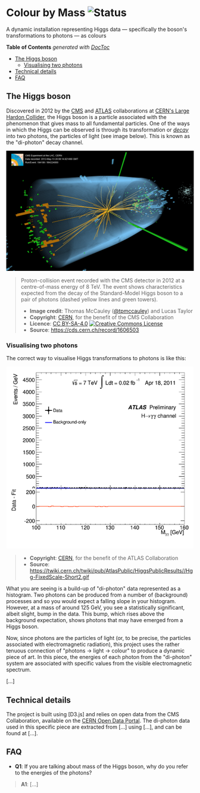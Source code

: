 # Colour by Mass ![Status](https://img.shields.io/badge/Status-Coming%20Soon!-orange.svg)

A dynamic installation representing Higgs data &mdash; specifically the boson's transformations to photons &mdash; as colours

<!-- START doctoc generated TOC please keep comment here to allow auto update -->
<!-- DON'T EDIT THIS SECTION, INSTEAD RE-RUN doctoc TO UPDATE -->
**Table of Contents**  *generated with [DocToc](https://github.com/thlorenz/doctoc)*

- [The Higgs boson](#the-higgs-boson)
  - [Visualising two photons](#visualising-two-photons)
- [Technical details](#technical-details)
- [FAQ](#faq)

<!-- END doctoc generated TOC please keep comment here to allow auto update -->

## The Higgs boson

Discovered in 2012 by the [CMS](http://cms.web.cern.ch) and [ATLAS](http://atlas.ch) collaborations at [CERN's Large Hardon Collider](http://home.cern/topics/large-hadron-collider), the Higgs boson is a particle associated with the phenomenon that gives mass to all fundamental particles.
One of the ways in which the Higgs can be observed is through its transformation or *[decay](https://en.wikipedia.org/wiki/Particle_decay)* into two photons, the particles of light (see image below).
This is known as the "di-photon" decay channel.

![Higgs event](images/higgs.png)

> Proton-collision event recorded with the CMS detector in 2012 at a centre-of-mass energy of 8 TeV.
The event shows characteristics expected from the decay of the Standard-Model Higgs boson to a pair of photons (dashed yellow lines and green towers).
> - **Image credit**: Thomas McCauley ([@tpmccauley](https://github.com/tpmccauley)) and Lucas Taylor
> - **Copyright**: [CERN](http://home.cern), for the benefit of the CMS Collaboration
> - **Licence**: [CC BY-SA-4.0](http://creativecommons.org/licenses/by-sa/4.0/) [![Creative Commons License](https://i.creativecommons.org/l/by-sa/4.0/80x15.png)](http://creativecommons.org/licenses/by-sa/4.0/)
> - **Source**: https://cds.cern.ch/record/1606503

### Visualising two photons

The correct way to visualise Higgs transformations to photons is like this:

![Higgs-to-&gamma;&gamma; plot animation](images/Hgg-FixedScale-Short2.gif)

> - **Copyright**: [CERN](http://home.cern), for the benefit of the ATLAS Collaboration
> - **Source**: https://twiki.cern.ch/twiki/pub/AtlasPublic/HiggsPublicResults//Hgg-FixedScale-Short2.gif

What you are seeing is a build-up of "di-photon" data represented as a histogram.
Two photons can be produced from a number of (background) processes and so you would expect a falling slope in your histogram.
However, at a mass of around 125 GeV, you see a statistically significant, albeit slight, bump in the data.
This bump, which rises above the background expectation, shows photons that may have emerged from a Higgs boson.

Now, since photons are the particles of light (or, to be precise, the particles associated with electromagnetic radiation), this project uses the rather tenuous connection of "photons &rarr; light &rarr; colour" to produce a dynamic piece of art.
In this piece, the energies of each photon from the "di-photon" system are associated with specific values from the visible electromagnetic spectrum.

[…]

## Technical details

The project is built using [D3.js] and relies on open data from the CMS Collaboration, available on the [CERN Open Data Portal](http://opendata.cern.ch).
The di-photon data used in this specific piece are extracted from […] using […], and can be found at […].

## FAQ

- **Q1**: If you are talking about mass of the Higgs boson, why do you refer to the energies of the photons?
> **A1**: […]
